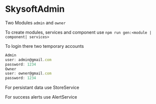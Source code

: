 # SkysoftAdmin
Two Modules `admin` and `owner`

To create modules, services and component use `npm run gen:<module | component| services>`

To login there two temporary accounts
```javascript
Admin
user: admin@gmail.com
password: 1234
Owner
user: owner@gmail.com
password: 1234
```
For persistant data use StoreService

For success alerts use AlertService
